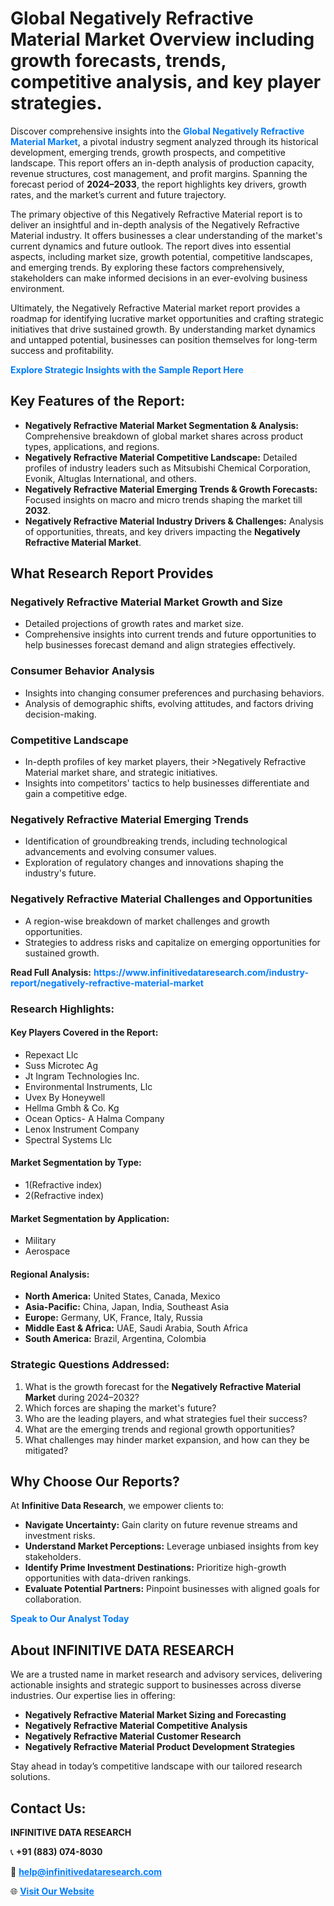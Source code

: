 <h1>Global Negatively Refractive Material Market Overview including growth forecasts, trends, competitive analysis, and key player strategies.</h1>
<p>
Discover comprehensive insights into the 
<a href="https://www.infinitivedataresearch.com/industry-report/negatively-refractive-material-market" rel="dofollow" style="color: #007BFF; text-decoration: none;"><strong>Global Negatively Refractive Material Market</strong></a>, a pivotal industry segment analyzed through its historical development, emerging trends, growth prospects, and competitive landscape. This report offers an in-depth analysis of production capacity, revenue structures, cost management, and profit margins. Spanning the forecast period of <strong>2024–2033</strong>, the report highlights key drivers, growth rates, and the market’s current and future trajectory.
</p>
<p>
The primary objective of this Negatively Refractive Material report is to deliver an insightful and in-depth analysis of the Negatively Refractive Material industry. It offers businesses a clear understanding of the market's current dynamics and future outlook. The report dives into essential aspects, including market size, growth potential, competitive landscapes, and emerging trends. By exploring these factors comprehensively, stakeholders can make informed decisions in an ever-evolving business environment.
</p>
<p>
Ultimately, the Negatively Refractive Material market report provides a roadmap for identifying lucrative market opportunities and crafting strategic initiatives that drive sustained growth. By understanding market dynamics and untapped potential, businesses can position themselves for long-term success and profitability.
</p>
<p>
<a href="https://www.infinitivedataresearch.com/request-sample/reportId=105591" style="color: #007BFF; text-decoration: none;"><strong>Explore Strategic Insights with the Sample Report Here</strong></a>
</p>

<h2>Key Features of the Report:</h2>
<ul>
<li><strong>Negatively Refractive Material Market Segmentation & Analysis:</strong> Comprehensive breakdown of global market shares across product types, applications, and regions.</li>
<li><strong>Negatively Refractive Material Competitive Landscape:</strong> Detailed profiles of industry leaders such as Mitsubishi Chemical Corporation, Evonik, Altuglas International, and others.</li>
<li><strong>Negatively Refractive Material Emerging Trends & Growth Forecasts:</strong> Focused insights on macro and micro trends shaping the market till <strong>2032</strong>.</li>
<li><strong>Negatively Refractive Material Industry Drivers & Challenges:</strong> Analysis of opportunities, threats, and key drivers impacting the <strong>Negatively Refractive Material Market</strong>.</li>
</ul>

<h2>What Research Report Provides</h2>
<h3>Negatively Refractive Material Market Growth and Size</h3>
<ul>
<li>Detailed projections of growth rates and market size.</li>
<li>Comprehensive insights into current trends and future opportunities to help businesses forecast demand and align strategies effectively.</li>
</ul>

<h3>Consumer Behavior Analysis</h3>
<ul>
<li>Insights into changing consumer preferences and purchasing behaviors.</li>
<li>Analysis of demographic shifts, evolving attitudes, and factors driving decision-making.</li>
</ul>

<h3>Competitive Landscape</h3>
<ul>
<li>In-depth profiles of key market players, their >Negatively Refractive Material market share, and strategic initiatives.</li>
<li>Insights into competitors' tactics to help businesses differentiate and gain a competitive edge.</li>
</ul>

<h3>Negatively Refractive Material Emerging Trends</h3>
<ul>
<li>Identification of groundbreaking trends, including technological advancements and evolving consumer values.</li>
<li>Exploration of regulatory changes and innovations shaping the industry's future.</li>
</ul>

<h3>Negatively Refractive Material Challenges and Opportunities</h3>
<ul>
<li>A region-wise breakdown of market challenges and growth opportunities.</li>
<li>Strategies to address risks and capitalize on emerging opportunities for sustained growth.</li>
</ul>
<p><strong>Read Full Analysis:</strong> <a href="https://www.infinitivedataresearch.com/industry-report/negatively-refractive-material-market" rel="dofollow" style="color: #007BFF; text-decoration: none;"><strong>https://www.infinitivedataresearch.com/industry-report/negatively-refractive-material-market</strong></a></p>
<h3>Research Highlights:</h3>
<h4>Key Players Covered in the Report:</h4>
<ul><li>Repexact Llc</li><li>Suss Microtec Ag</li><li>Jt Ingram Technologies Inc.</li><li>Environmental Instruments, Llc</li><li>Uvex By Honeywell</li><li>Hellma Gmbh &amp; Co. Kg</li><li>Ocean Optics- A Halma Company</li><li>Lenox Instrument Company</li><li>Spectral Systems Llc</li></ul>
<h4>Market Segmentation by Type:</h4>
<ul><li>1(Refractive index)</li><li>2(Refractive index)</li></ul>
<h4>Market Segmentation by Application:</h4>
<ul><li>Military</li><li>Aerospace</li></ul>

<h4>Regional Analysis:</h4>
<ul>
<li><strong>North America:</strong> United States, Canada, Mexico</li>
<li><strong>Asia-Pacific:</strong> China, Japan, India, Southeast Asia</li>
<li><strong>Europe:</strong> Germany, UK, France, Italy, Russia</li>
<li><strong>Middle East & Africa:</strong> UAE, Saudi Arabia, South Africa</li>
<li><strong>South America:</strong> Brazil, Argentina, Colombia</li>
</ul>

<h3>Strategic Questions Addressed:</h3>
<ol>
<li>What is the growth forecast for the <strong>Negatively Refractive Material Market</strong> during 2024–2032?</li>
<li>Which forces are shaping the market's future?</li>
<li>Who are the leading players, and what strategies fuel their success?</li>
<li>What are the emerging trends and regional growth opportunities?</li>
<li>What challenges may hinder market expansion, and how can they be mitigated?</li>
</ol>

<h2>Why Choose Our Reports?</h2>
<p>At <strong>Infinitive Data Research</strong>, we empower clients to:</p>
<ul>
<li><strong>Navigate Uncertainty:</strong> Gain clarity on future revenue streams and investment risks.</li>
<li><strong>Understand Market Perceptions:</strong> Leverage unbiased insights from key stakeholders.</li>
<li><strong>Identify Prime Investment Destinations:</strong> Prioritize high-growth opportunities with data-driven rankings.</li>
<li><strong>Evaluate Potential Partners:</strong> Pinpoint businesses with aligned goals for collaboration.</li>
</ul>
<p><a href="https://www.infinitivedataresearch.com/industry-report/negatively-refractive-material-market" rel="dofollow" style="color: #007BFF; text-decoration: none;"><strong>Speak to Our Analyst Today</strong></a></p>

<h2>About INFINITIVE DATA RESEARCH</h2>
<p>We are a trusted name in market research and advisory services, delivering actionable insights and strategic support to businesses across diverse industries. Our expertise lies in offering:</p>
<ul>
<li><strong>Negatively Refractive Material Market Sizing and Forecasting</strong></li>
<li><strong>Negatively Refractive Material Competitive Analysis</strong></li>
<li><strong>Negatively Refractive Material Customer Research</strong></li>
<li><strong>Negatively Refractive Material Product Development Strategies</strong></li>
</ul>
<p>Stay ahead in today’s competitive landscape with our tailored research solutions.</p>

<h2>Contact Us:</h2>
<p><strong>INFINITIVE DATA RESEARCH</strong></p>
<p>📞 <strong>+91 (883) 074-8030</strong></p>
<p>📧 <strong><a href="mailto:help@infinitivedataresearch.com" style="color: #007BFF;">help@infinitivedataresearch.com</a></strong></p>
<p>🌐 <strong><a href="https://www.infinitivedataresearch.com" rel="dofollow" style="color: #007BFF;">Visit Our Website</a></strong></p>